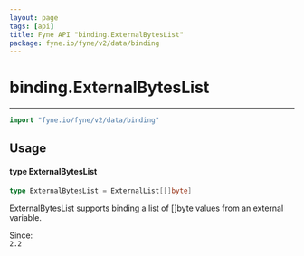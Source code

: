 ```yaml
---
layout: page
tags: [api]
title: Fyne API "binding.ExternalBytesList"
package: fyne.io/fyne/v2/data/binding
---
```


# binding.ExternalBytesList
---
```go
import "fyne.io/fyne/v2/data/binding"
```

## Usage

#### type ExternalBytesList

```go
type ExternalBytesList = ExternalList[[]byte]
```

ExternalBytesList supports binding a list of []byte values from an external variable.


<div class="since">Since: <code>
2.2</code></div>
